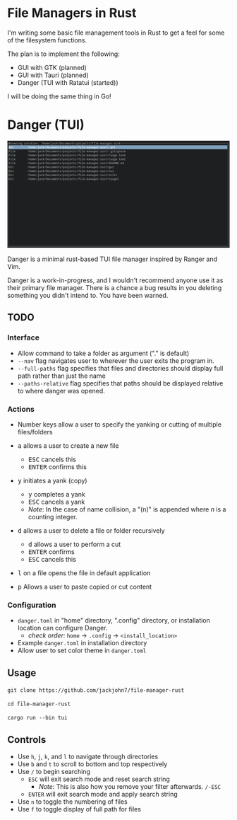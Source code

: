 # File Managers in Rust


I'm writing some basic file management tools in Rust to get a feel for
some of the filesystem functions.

The plan is to implement the following:
- GUI with GTK (planned)
- GUI with Tauri (planned)
- Danger (TUI with Ratatui (started))

I will be doing the same thing in Go!

# Danger (TUI)

<img src="/assets/browsing_mode.png">

Danger is a minimal rust-based TUI file manager inspired by Ranger and Vim.

Danger is a work-in-progress, and I wouldn't recommend anyone use it as their
primary file manager. There is a chance a bug results in you deleting something 
you didn't intend to. You have been warned.

## TODO

### Interface

- Allow command to take a folder as argument ("." is default)
- `--nav` flag navigates user to wherever the user exits the program in.
- `--full-paths` flag specifies that files and directories should display full path rather than just the name
- `--paths-relative` flag specifies that paths should be displayed relative to where 
danger was opened.

### Actions

- Number keys allow a user to specify the yanking or cutting of multiple files/folders

- <kbd>a</kbd> allows a user to create a new file
  - <kbd>ESC</kbd> cancels this
  - <kbd>ENTER</kbd> confirms this
- <kbd>y</kbd> initiates a yank (copy)
  - <kbd>y</kbd> completes a yank
  - <kbd>ESC</kbd> cancels a yank
  - *Note*: In the case of name collision, a "(n)" is appended where $n$ is a counting integer.
- <kbd>d</kbd> allows a user to delete a file or folder recursively
  - <kbd>d</kbd> allows a user to perform a cut
  - <kbd>ENTER</kbd> confirms
  - <kbd>ESC</kbd> cancels this
- <kbd>l</kbd> on a file opens the file in default application
- <kbd>p</kbd> Allows a user to paste copied or cut content

### Configuration

- `danger.toml` in "home" directory, ".config" directory, or installation location can configure Danger.
  - *check order:* `home` -> `.config` -> `<install_location>`
- Example `danger.toml` in installation directory
- Allow user to set color theme in `danger.toml`

## Usage

`git clone https://github.com/jackjohn7/file-manager-rust`

`cd file-manager-rust`

`cargo run --bin tui`

## Controls

- Use `h`, `j`, `k`, and `l` to navigate through directories
- Use `b` and `t` to scroll to bottom and top respectively
- Use `/` to begin searching
  - `ESC` will exit search mode and reset search string
    - *Note*: This is also how you remove your filter afterwards. `/-ESC`
  - `ENTER` will exit search mode and apply search string
- Use `n` to toggle the numbering of files
- Use `f` to toggle display of full path for files

